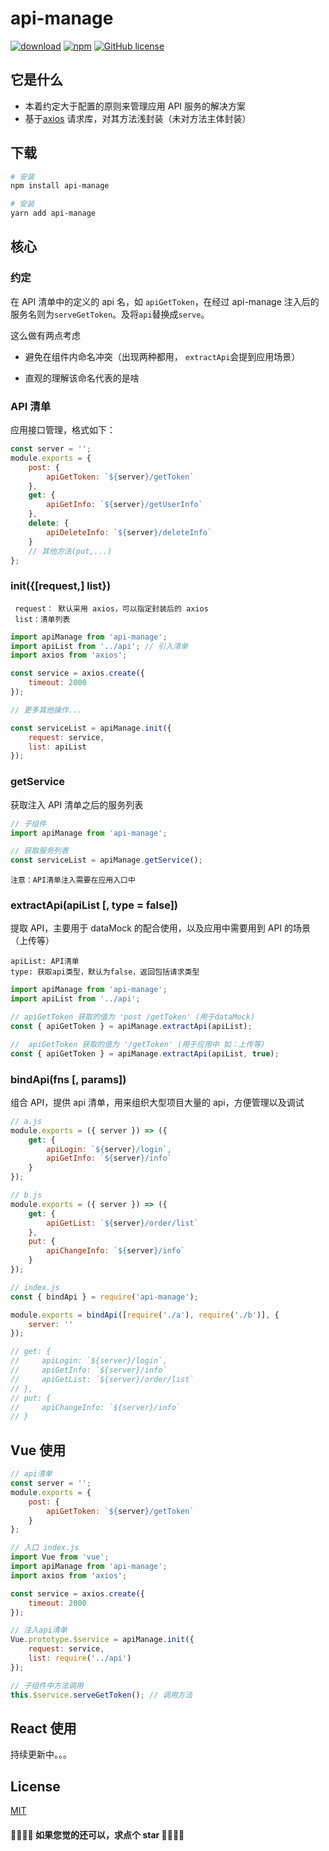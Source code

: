 # api-manage

[![download](https://img.shields.io/npm/dm/api-manage.svg)](https://www.npmjs.com/search?q=api-manage)
[![npm](https://img.shields.io/npm/v/api-manage.svg)](https://www.npmjs.com/search?q=api-manage)
[![GitHub license](https://img.shields.io/badge/license-MIT-blue.svg)](https://github.com/zhouzuchuan/data-mock/master/LICENSE)

## 它是什么

-   本着约定大于配置的原则来管理应用 API 服务的解决方案
-   基于[axios](https://github.com/axios/axios) 请求库，对其方法浅封装（未对方法主体封装）

## 下载

```bash
# 安装
npm install api-manage

# 安装
yarn add api-manage
```

## 核心

### 约定

在 API 清单中的定义的 api 名，如 `apiGetToken`，在经过 api-manage 注入后的服务名则为`serveGetToken`。及将`api`替换成`serve`。

这么做有两点考虑

-   避免在组件内命名冲突（出现两种都用， `extractApi`会提到应用场景）

-   直观的理解该命名代表的是啥

### API 清单

应用接口管理，格式如下：

```js
const server = '';
module.exports = {
    post: {
        apiGetToken: `${server}/getToken`
    },
    get: {
        apiGetInfo: `${server}/getUserInfo`
    },
    delete: {
        apiDeleteInfo: `${server}/deleteInfo`
    }
    // 其他方法(put,...)
};
```

### init({[request,] list})

```
 request： 默认采用 axios，可以指定封装后的 axios
 list：清单列表
```

```js
import apiManage from 'api-manage';
import apiList from '../api'; // 引入清单
import axios from 'axios';

const service = axios.create({
    timeout: 2000
});

// 更多其他操作...

const serviceList = apiManage.init({
    request: service,
    list: apiList
});
```

### getService

获取注入 API 清单之后的服务列表

```js
// 子组件
import apiManage from 'api-manage';

// 获取服务列表
const serviceList = apiManage.getService();
```

    注意：API清单注入需要在应用入口中

### extractApi(apiList [, type = false])

提取 API，主要用于 dataMock 的配合使用，以及应用中需要用到 API 的场景（上传等）

    apiList: API清单
    type: 获取api类型，默认为false，返回包括请求类型

```js
import apiManage from 'api-manage';
import apiList from '../api';

// apiGetToken 获取的值为 'post /getToken' (用于dataMock)
const { apiGetToken } = apiManage.extractApi(apiList);

//  apiGetToken 获取的值为 '/getToken' (用于应用中 如：上传等)
const { apiGetToken } = apiManage.extractApi(apiList, true);
```

### bindApi(fns [, params])

组合 API，提供 api 清单，用来组织大型项目大量的 api，方便管理以及调试

```js
// a.js
module.exports = ({ server }) => ({
    get: {
        apiLogin: `${server}/login`,
        apiGetInfo: `${server}/info`
    }
});
```

```js
// b.js
module.exports = ({ server }) => ({
    get: {
        apiGetList: `${server}/order/list`
    },
    put: {
        apiChangeInfo: `${server}/info`
    }
});
```

```js
// index.js
const { bindApi } = require('api-manage');

module.exports = bindApi([require('./a'), require('./b')], {
    server: ''
});

// get: {
//     apiLogin: `${server}/login`,
//     apiGetInfo: `${server}/info`
//     apiGetList: `${server}/order/list`
// },
// put: {
//     apiChangeInfo: `${server}/info`
// }
```

## Vue 使用

```js
// api清单
const server = '';
module.exports = {
    post: {
        apiGetToken: `${server}/getToken`
    }
};

// 入口 index.js
import Vue from 'vue';
import apiManage from 'api-manage';
import axios from 'axios';

const service = axios.create({
    timeout: 2000
});

// 注入api清单
Vue.prototype.$service = apiManage.init({
    request: service,
    list: require('../api')
});

// 子组件中方法调用
this.$service.serveGetToken(); // 调用方法
```

## React 使用

持续更新中。。。

## License

[MIT](https://tldrlegal.com/license/mit-license)

#### 🎉🎉🎉🎉 如果您觉的还可以，求点个 star 🎉🎉🎉🎉

